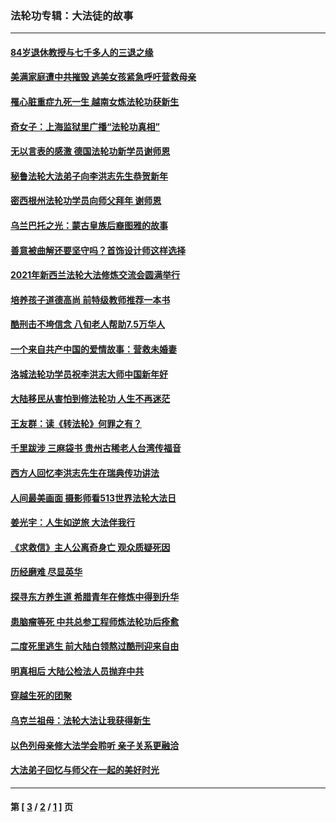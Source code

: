 ### 法轮功专辑：大法徒的故事
---
#### [84岁退休教授与七千多人的三退之缘](../../pages/nf1147481/n13796650.md?10280430) 
#### [美满家庭遭中共摧毁 逃美女孩紧急呼吁营救母亲](../../pages/nf1147481/n13792859.md?10280430) 
#### [罹心脏重症九死一生 越南女炼法轮功获新生](../../pages/nf1147481/n13732766.md?10280430) 
#### [奇女子：上海监狱里广播“法轮功真相”](../../pages/nf1147481/n13726443.md?10280430) 
#### [无以言表的感激 德国法轮功新学员谢师恩](../../pages/nf1147481/n13543790.md?10280430) 
#### [秘鲁法轮大法弟子向李洪志先生恭贺新年](../../pages/nf1147481/n13540182.md?10280430) 
#### [密西根州法轮功学员向师父拜年 谢师恩](../../pages/nf1147481/n13538183.md?10280430) 
#### [乌兰巴托之光：蒙古皇族后裔图雅的故事](../../pages/nf1147481/n13155759.md?10280430) 
#### [善意被曲解还要坚守吗？首饰设计师这样选择](../../pages/nf1147481/n13077575.md?10280430) 
#### [2021年新西兰法轮大法修炼交流会圆满举行](../../pages/nf1147481/n13033149.md?10280430) 
#### [培养孩子道德高尚 前特级教师推荐一本书](../../pages/nf1147481/n12938640.md?10280430) 
#### [酷刑击不垮信念 八旬老人帮助7.5万华人](../../pages/nf1147481/n12880712.md?10280430) 
#### [一个来自共产中国的爱情故事：营救未婚妻](../../pages/nf1147481/n12778386.md?10280430) 
#### [洛城法轮功学员祝李洪志大师中国新年好](../../pages/nf1147481/n12724685.md?10280430) 
#### [大陆移民从害怕到修法轮功 人生不再迷茫](../../pages/nf1147481/n12414325.md?10280430) 
#### [王友群：读《转法轮》何罪之有？](../../pages/nf1147481/n12408647.md?10280430) 
#### [千里跋涉 三麻袋书 贵州古稀老人台湾传福音](../../pages/nf1147481/n12198750.md?10280430) 
#### [西方人回忆李洪志先生在瑞典传功讲法](../../pages/nf1147481/n12099607.md?10280430) 
#### [人间最美画面 摄影师看513世界法轮大法日](../../pages/nf1147481/n12094118.md?10280430) 
#### [姜光宇：人生如逆旅 大法伴我行](../../pages/nf1147481/n12088664.md?10280430) 
#### [《求救信》主人公离奇身亡 观众质疑死因](../../pages/nf1147481/n11845215.md?10280430) 
#### [历经磨难 尽显英华](../../pages/nf1147481/n11723297.md?10280430) 
#### [探寻东方养生道 希腊青年在修炼中得到升华](../../pages/nf1147481/n11494502.md?10280430) 
#### [患脑瘤等死 中共总参工程师炼法轮功后痊愈](../../pages/nf1147481/n11466682.md?10280430) 
#### [二度死里逃生 前大陆白领熬过酷刑迎来自由](../../pages/nf1147481/n11368594.md?10280430) 
#### [明真相后 大陆公检法人员抛弃中共](../../pages/nf1147481/n11358618.md?10280430) 
#### [穿越生死的团聚](../../pages/nf1147481/n11258922.md?10280430) 
#### [乌克兰祖母：法轮大法让我获得新生](../../pages/nf1147481/n11269457.md?10280430) 
#### [以色列母亲修大法学会聆听 亲子关系更融洽](../../pages/nf1147481/n11268195.md?10280430) 
#### [大法弟子回忆与师父在一起的美好时光](../../pages/nf1147481/n11267759.md?10280430) 

---
#### 第 [ [3](./3.md?10280430) / [2](./2.md?10280430) / [1](./1.md?10280430) ] 页
